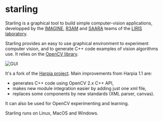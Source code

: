 # starling
Starling is a graphical tool to build simple computer-vision applications, developped by the [IMAGINE](http://liris.cnrs.fr/imagine), [R3AM](http://liris.cnrs.fr/r3am/index_en.html) and [SAARA](http://liris.cnrs.fr/saara/doku.php) teams of the [LIRIS laboratory](http://liris.cnrs.fr).

Starling provides an easy to use graphical environment to experiment computer vision, and to generate C++ code examples of vision algorithms use. It relies on the [OpenCV library](www.opencv.org).

![GUI](https://github.com/liris-vision/starling/blob/master/doc/user_guide/gui.png)

It's a fork of the [Harpia project](http://s2i.das.ufsc.br/harpia/en/home.html). Main improvements from Harpia 1.1 are:
 - generates C++ code using OpenCV 2.x C++ API,
 - makes new module integration easier by adding just one xml file,
 - replaces some components by new standards (XML parser, canvas).

It can also be used for OpenCV experimenting and learning.

Starling runs on Linux, MacOS and Windows.
